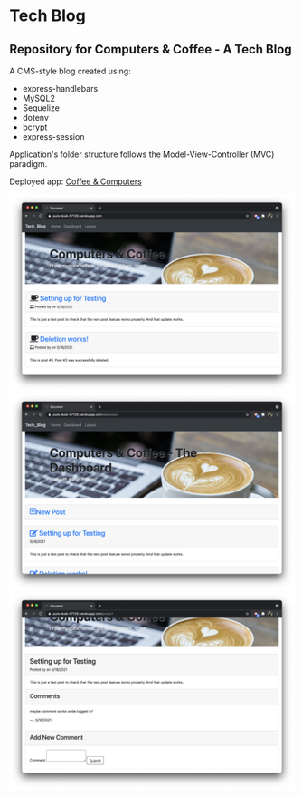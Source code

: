 # Tech Blog
## Repository for Computers & Coffee - A Tech Blog

A CMS-style blog created using:  
- express-handlebars
- MySQL2
- Sequelize
- dotenv
- bcrypt
- express-session  
  
Application's folder structure follows the Model-View-Controller (MVC) paradigm.  

Deployed app:
[Coffee & Computers](https://pure-dusk-57129.herokuapp.com/)

![Blog page](public/images/techbloghome.png)  
![Blog dashboard](public/images/techblogdash.png)  
![Post with comment section](public/images/techblogpostcomment.png)  

